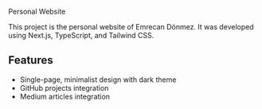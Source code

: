 Personal Website

This project is the personal website of Emrecan Dönmez. It was developed using Next.js, TypeScript, and Tailwind CSS.

## Features

- Single-page, minimalist design with dark theme
- GitHub projects integration
- Medium articles integration
